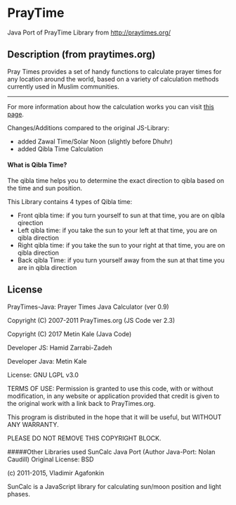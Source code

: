 # PrayTime
Java Port of PrayTime Library from http://praytimes.org/

## Description (from praytimes.org)
Pray Times provides a set of handy functions to calculate prayer times for any location around the world, based on a variety of calculation methods currently used in Muslim communities.

---
For more information about how the calculation works you can visit [this page](http://praytimes.org/wiki/Prayer_Times_Calculation).

Changes/Additions compared to the original JS-Library:
- added Zawal Time/Solar Noon (slightly before Dhuhr)
- added Qibla Time Calculation

#### What is Qibla Time?
The qibla time helps you to determine the exact direction to qibla based on the time and sun position.

This Library contains 4 types of Qibla time:
- Front qibla time: if you turn yourself to sun at that time, you are on qibla qirection
- Left qibla time: if you take the sun to your left at that time, you are on qibla direction
- Right qibla time: if you take the sun to your right at that time, you are on qibla direction
- Back qibla Time: if you turn yourself away from the sun at that time you are in qibla direction

## License

PrayTimes-Java: Prayer Times Java Calculator (ver 0.9)

Copyright (C) 2007-2011 PrayTimes.org (JS Code ver 2.3)

Copyright (C) 2017 Metin Kale (Java Code)

Developer JS: Hamid Zarrabi-Zadeh

Developer Java: Metin Kale

License: GNU LGPL v3.0

TERMS OF USE:
	Permission is granted to use this code, with or
	without modification, in any website or application
	provided that credit is given to the original work
	with a link back to PrayTimes.org.

This program is distributed in the hope that it will
be useful, but WITHOUT ANY WARRANTY.

PLEASE DO NOT REMOVE THIS COPYRIGHT BLOCK.

#####Other Libraries used
SunCalc Java Port (Author Java-Port: Nolan Caudill)
Original License: BSD

(c) 2011-2015, Vladimir Agafonkin

SunCalc is a JavaScript library for calculating sun/moon position and light phases.
